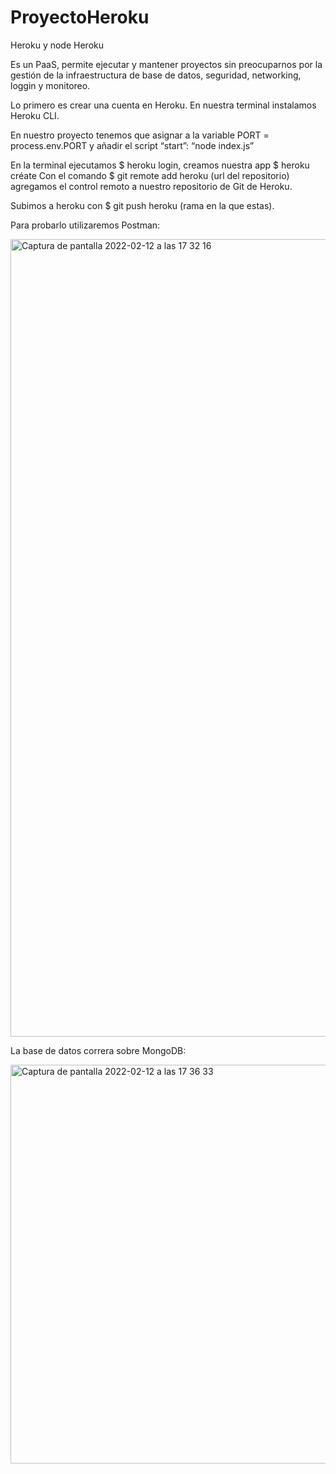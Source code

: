 # ProyectoHeroku
Heroku y node
Heroku

Es un PaaS, permite ejecutar y mantener proyectos sin preocuparnos por la gestión de la infraestructura de base de datos, seguridad, networking, loggin y monitoreo.

Lo primero es  crear una cuenta en Heroku. En nuestra terminal instalamos Heroku CLI.

En nuestro proyecto tenemos que asignar a la variable PORT = process.env.PORT y añadir el script “start”: “node index.js”

En la terminal ejecutamos  $ heroku login, creamos nuestra app $ heroku créate <name>
Con el comando $ git remote add heroku (url del repositorio) agregamos el control remoto a nuestro repositorio de Git de Heroku.

Subimos a heroku con $ git push heroku (rama en la que estas).
  
Para probarlo utilizaremos Postman:
  
<img width="1276" alt="Captura de pantalla 2022-02-12 a las 17 32 16" src="https://user-images.githubusercontent.com/94751976/153719712-5bc2bf55-4684-4442-9c74-f1be38fc1b9d.png">

La base de datos correra sobre MongoDB:
  
  <img width="638" alt="Captura de pantalla 2022-02-12 a las 17 36 33" src="https://user-images.githubusercontent.com/94751976/153719849-9f111324-02a1-4d56-b6f3-eb0baeb8136c.png">

